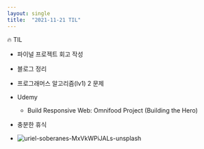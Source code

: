 ```yaml
---
layout: single
title:  "2021-11-21 TIL"
---
```


🔥 TIL
- 파이널 프로젝트 회고 작성

- 블로그 정리

- 프로그래머스 알고리즘(lv1) 2 문제

- Udemy
  - Build Responsive Web: Omnifood Project (Building the Hero)
  
- 충분한 휴식

  

- ![uriel-soberanes-MxVkWPiJALs-unsplash](/Users/taewoongna/Desktop/LuckyTW.github.io/images/2021-11-21-TIL/uriel-soberanes-MxVkWPiJALs-unsplash.jpg)
